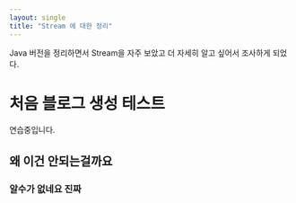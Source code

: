 ```yaml
---
layout: single
title: "Stream 에 대한 정리"
---
```


Java 버전을 정리하면서 Stream을 자주 보았고 더 자세히 알고 싶어서 조사하게 되었다.



# 처음 블로그 생성 테스트
연습중입니다.

## 왜 이건 안되는걸까요

### 알수가 없네요 진짜

